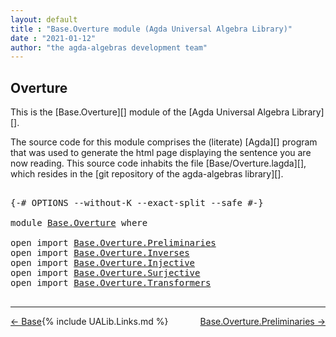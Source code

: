 ```yaml
---
layout: default
title : "Base.Overture module (Agda Universal Algebra Library)"
date : "2021-01-12"
author: "the agda-algebras development team"
---
```


## <a id="overture">Overture</a>

This is the [Base.Overture][] module of the [Agda Universal Algebra Library][].

The source code for this module comprises the (literate) [Agda][] program that was used to generate the html page displaying the sentence you are now reading. This source code inhabits the file [Base/Overture.lagda][], which resides in the [git repository of the agda-algebras library][].

<pre class="Agda">

<a id="574" class="Symbol">{-#</a> <a id="578" class="Keyword">OPTIONS</a> <a id="586" class="Pragma">--without-K</a> <a id="598" class="Pragma">--exact-split</a> <a id="612" class="Pragma">--safe</a> <a id="619" class="Symbol">#-}</a>

<a id="624" class="Keyword">module</a> <a id="631" href="Base.Overture.html" class="Module">Base.Overture</a> <a id="645" class="Keyword">where</a>

<a id="652" class="Keyword">open</a> <a id="657" class="Keyword">import</a> <a id="664" href="Base.Overture.Preliminaries.html" class="Module">Base.Overture.Preliminaries</a>
<a id="692" class="Keyword">open</a> <a id="697" class="Keyword">import</a> <a id="704" href="Base.Overture.Inverses.html" class="Module">Base.Overture.Inverses</a>
<a id="727" class="Keyword">open</a> <a id="732" class="Keyword">import</a> <a id="739" href="Base.Overture.Injective.html" class="Module">Base.Overture.Injective</a>
<a id="763" class="Keyword">open</a> <a id="768" class="Keyword">import</a> <a id="775" href="Base.Overture.Surjective.html" class="Module">Base.Overture.Surjective</a>
<a id="800" class="Keyword">open</a> <a id="805" class="Keyword">import</a> <a id="812" href="Base.Overture.Transformers.html" class="Module">Base.Overture.Transformers</a>

</pre>

--------------------------------------

<span style="float:left;">[← Base](Base.html)</span>
<span style="float:right;">[Base.Overture.Preliminaries →](Base.Overture.Preliminaries.html)</span>

{% include UALib.Links.md %}
